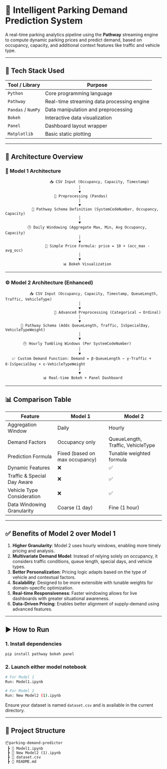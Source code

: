 
# 🚗 Intelligent Parking Demand Prediction System

A real-time parking analytics pipeline using the **Pathway** streaming engine to compute dynamic parking prices and predict demand, based on occupancy, capacity, and additional context features like traffic and vehicle type.

---

## 🔧 Tech Stack Used

| Tool / Library     | Purpose                                      |
|--------------------|----------------------------------------------|
| `Python`           | Core programming language                    |
| `Pathway`          | Real-time streaming data processing engine   |
| `Pandas` / `NumPy` | Data manipulation and preprocessing          |
| `Bokeh`            | Interactive data visualization               |
| `Panel`            | Dashboard layout wrapper                     |
| `Matplotlib`       | Basic static plotting                        |

---

## 🧠 Architecture Overview

### 🧩 Model 1 Architecture

```
                    📥 CSV Input (Occupancy, Capacity, Timestamp)
                                 │
                                 ▼
                      🧹 Preprocessing (Pandas)
                                 │
                                 ▼
            🧠 Pathway Schema Definition (SystemCodeNumber, Occupancy, Capacity)
                                 │
                                 ▼
          🕒 Daily Windowing (Aggregate Max, Min, Avg Occupancy, Capacity)
                                 │
                                 ▼
                  💸 Simple Price Formula: price = 10 + (occ_max - avg_occ)
                                 │
                                 ▼
                          📊 Bokeh Visualization
```

---

### ⚙️ Model 2 Architecture (Enhanced)

```
           📥 CSV Input (Occupancy, Capacity, Timestamp, QueueLength, Traffic, VehicleType)
                                 │
                                 ▼
                      🧹 Advanced Preprocessing (Categorical → Ordinal)
                                 │
                                 ▼
       🧠 Pathway Schema (Adds QueueLength, Traffic, IsSpecialDay, VehicleTypeWeight)
                                 │
                                 ▼
        🕒 Hourly Tumbling Windows (Per SystemCodeNumber)
                                 │
                                 ▼
   📈 Custom Demand Function: Demand = β·QueueLength − γ·Traffic + δ·IsSpecialDay + ε·VehicleTypeWeight
                                 │
                                 ▼
                 📊 Real-time Bokeh + Panel Dashboard
```

---

## 📊 Comparison Table

| Feature                         | Model 1                         | Model 2                              |
|----------------------------------|----------------------------------|---------------------------------------|
| Aggregation Window              | Daily                           | Hourly                                |
| Demand Factors                  | Occupancy only                  | QueueLength, Traffic, VehicleType     |
| Prediction Formula              | Fixed (based on max occupancy)  | Tunable weighted formula              |
| Dynamic Features                | ❌                              | ✅                                     |
| Traffic & Special Day Aware     | ❌                              | ✅                                     |
| Vehicle Type Consideration      | ❌                              | ✅                                     |
| Data Windowing Granularity      | Coarse (1 day)                  | Fine (1 hour)                         |

---

## ✅ Benefits of Model 2 over Model 1

1. **Higher Granularity**: Model 2 uses hourly windows, enabling more timely pricing and analysis.
2. **Multivariate Demand Model**: Instead of relying solely on occupancy, it considers traffic conditions, queue length, special days, and vehicle types.
3. **Better Personalization**: Pricing logic adapts based on the type of vehicle and contextual factors.
4. **Scalability**: Designed to be more extensible with tunable weights for domain-specific optimization.
5. **Real-time Responsiveness**: Faster windowing allows for live dashboards with greater situational awareness.
6. **Data-Driven Pricing**: Enables better alignment of supply-demand using advanced features.

---

## ▶️ How to Run

### 1. Install dependencies

```bash
pip install pathway bokeh panel
```

### 2. Launch either model notebook

```bash
# For Model 1
Run: Model1.ipynb

# For Model 2
Run: New Model2 (1).ipynb
```

Ensure your dataset is named `dataset.csv` and is available in the current directory.

---

## 📁 Project Structure

```
📦parking-demand-predictor
 ┣ 📜 Model1.ipynb
 ┣ 📜 New Model2 (1).ipynb
 ┣ 📜 dataset.csv
 ┣ 📜 README.md
```
